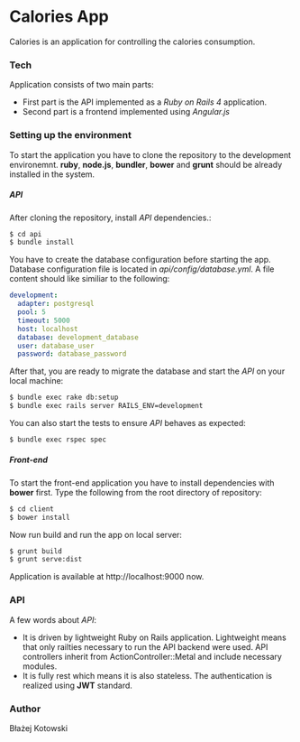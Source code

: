 # Calories App

Calories is an application for controlling the calories consumption. 

### Tech
Application consists of two main parts:
- First part is the API implemented as a *Ruby on Rails 4* application.
- Second part is a frontend implemented using *Angular.js*

### Setting up the environment
To start the application you have to clone the repository to the development environemnt. **ruby**, **node.js**, **bundler**, **bower** and **grunt** should be already installed in the system.

##### API
After cloning the repository, install *API* dependencies.:

```sh
$ cd api
$ bundle install
```

You have to create the database configuration before starting the app. Database configuration file is located in *api/config/database.yml*. A file content should like similiar to the following:

```yaml
development:
  adapter: postgresql
  pool: 5
  timeout: 5000
  host: localhost
  database: development_database
  user: database_user
  password: database_password
```

After that, you are ready to migrate the database and start the *API* on your local machine:

```sh
$ bundle exec rake db:setup
$ bundle exec rails server RAILS_ENV=development
```

You can also start the tests to ensure *API* behaves as expected:

```sh
$ bundle exec rspec spec
```

##### Front-end
To start the front-end application you have to install dependencies with **bower** first. Type the following from the root directory of repository:

```sh
$ cd client
$ bower install
```

Now run build and run the app on local server:

```sh
$ grunt build
$ grunt serve:dist
```

Application is available at http://localhost:9000 now.

### API 
A few words about *API*:
- It is driven by lightweight Ruby on Rails application. Lightweight means that only railties necessary to run the API backend were used. API controllers inherit from ActionController::Metal and include necessary modules.
- It is fully rest which means it is also stateless. The authentication is realized using **JWT** standard.

### Author
Błażej Kotowski
